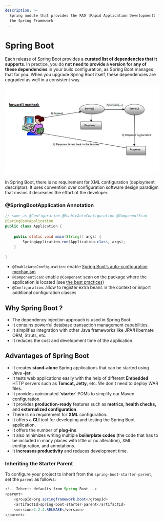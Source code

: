 ```yaml
---
description: >-
  Spring module that provides the RAD (Rapid Application Development) feature to
  the Spring Framework
---
```


# Spring Boot

Each release of Spring Boot provides a **curated list of dependencies that it supports**. In practice, you do **not need to provide a version for any of these dependencies** in your build configuration, as Spring Boot manages that for you. When you upgrade Spring Boot itself, these dependencies are upgraded as well in a consistent way.

![](../.gitbook/assets/image%20%286%29.png)

In Spring Boot, there is no requirement for XML configuration \(deployment descriptor\). It uses convention over configuration software design paradigm that means it decreases the effort of the developer.

### @SpringBootApplication Annotation <a id="using-boot-using-springbootapplication-annotation"></a>

```java
// same as @Configuration @EnableAutoConfiguration @ComponentScan
@SpringBootApplication
public class Application {

    public static void main(String[] args) {
        SpringApplication.run(Application.class, args);
    }

}
```

* `@EnableAutoConfiguration`: enable [Spring Boot’s auto-configuration mechanism](https://docs.spring.io/spring-boot/docs/2.2.4.RELEASE/reference/html/using-spring-boot.html#using-boot-auto-configuration)
* `@ComponentScan`: enable `@Component` scan on the package where the application is located \(see [the best practices](https://docs.spring.io/spring-boot/docs/2.2.4.RELEASE/reference/html/using-spring-boot.html#using-boot-structuring-your-code)\)
* `@Configuration`: allow to register extra beans in the context or import additional configuration classes

## **Why Spring Boot ?**

* The dependency injection approach is used in Spring Boot.
* It contains powerful database transaction management capabilities.
* It simplifies integration with other Java frameworks like JPA/Hibernate ORM, Struts, etc.
* It reduces the cost and development time of the application.

## Advantages of Spring Boot

* It creates **stand-alone** Spring applications that can be started using Java **-jar**.
* It tests web applications easily with the help of different **Embedded** HTTP servers such as **Tomcat, Jetty,** etc. We don't need to deploy WAR files.
* It provides opinionated '**starter**' POMs to simplify our Maven configuration.
* It provides **production-ready** features such as **metrics, health checks,** and **externalized configuration**.
* There is no requirement for **XML** configuration.
* It offers a **CLI** tool for developing and testing the Spring Boot application.
* It offers the number of **plug-ins**.
* It also minimizes writing multiple **boilerplate codes** \(the code that has to be included in many places with little or no alteration\), XML configuration, and annotations.
* It **increases productivity** and reduces development time.

### **Inheriting the Starter Parent**

 To configure your project to inherit from the `spring-boot-starter-parent`, set the `parent` as follows:

```java
<!-- Inherit defaults from Spring Boot -->
<parent>
    <groupId>org.springframework.boot</groupId>
    <artifactId>spring-boot-starter-parent</artifactId>
    <version>2.2.4.RELEASE</version>
</parent>
```



